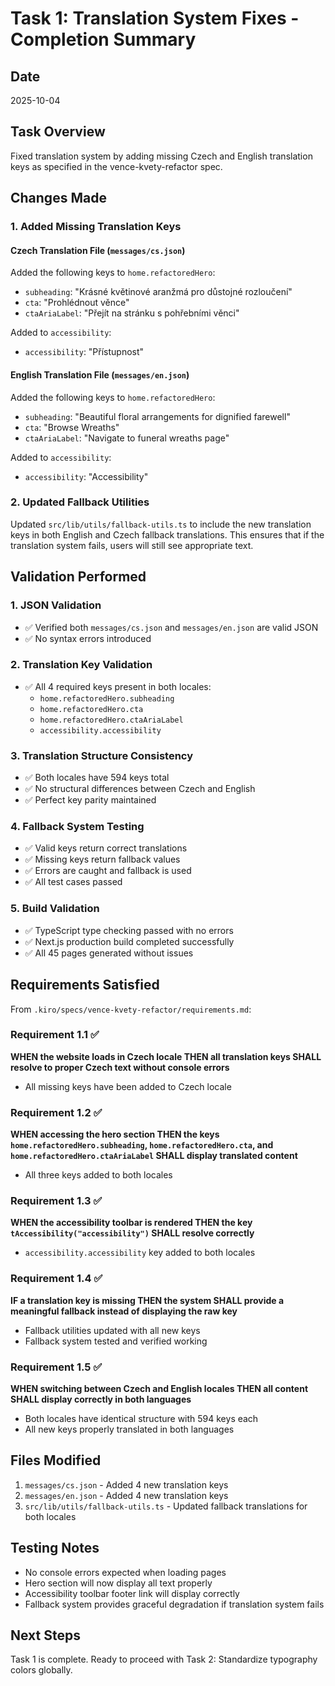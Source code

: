 # Task 1: Translation System Fixes - Completion Summary

## Date
2025-10-04

## Task Overview
Fixed translation system by adding missing Czech and English translation keys as specified in the vence-kvety-refactor spec.

## Changes Made

### 1. Added Missing Translation Keys

#### Czech Translation File (`messages/cs.json`)
Added the following keys to `home.refactoredHero`:
- `subheading`: "Krásné květinové aranžmá pro důstojné rozloučení"
- `cta`: "Prohlédnout věnce"
- `ctaAriaLabel`: "Přejít na stránku s pohřebními věnci"

Added to `accessibility`:
- `accessibility`: "Přístupnost"

#### English Translation File (`messages/en.json`)
Added the following keys to `home.refactoredHero`:
- `subheading`: "Beautiful floral arrangements for dignified farewell"
- `cta`: "Browse Wreaths"
- `ctaAriaLabel`: "Navigate to funeral wreaths page"

Added to `accessibility`:
- `accessibility`: "Accessibility"

### 2. Updated Fallback Utilities

Updated `src/lib/utils/fallback-utils.ts` to include the new translation keys in both English and Czech fallback translations. This ensures that if the translation system fails, users will still see appropriate text.

## Validation Performed

### 1. JSON Validation
- ✅ Verified both `messages/cs.json` and `messages/en.json` are valid JSON
- ✅ No syntax errors introduced

### 2. Translation Key Validation
- ✅ All 4 required keys present in both locales:
  - `home.refactoredHero.subheading`
  - `home.refactoredHero.cta`
  - `home.refactoredHero.ctaAriaLabel`
  - `accessibility.accessibility`

### 3. Translation Structure Consistency
- ✅ Both locales have 594 keys total
- ✅ No structural differences between Czech and English
- ✅ Perfect key parity maintained

### 4. Fallback System Testing
- ✅ Valid keys return correct translations
- ✅ Missing keys return fallback values
- ✅ Errors are caught and fallback is used
- ✅ All test cases passed

### 5. Build Validation
- ✅ TypeScript type checking passed with no errors
- ✅ Next.js production build completed successfully
- ✅ All 45 pages generated without issues

## Requirements Satisfied

From `.kiro/specs/vence-kvety-refactor/requirements.md`:

### Requirement 1.1 ✅
**WHEN the website loads in Czech locale THEN all translation keys SHALL resolve to proper Czech text without console errors**
- All missing keys have been added to Czech locale

### Requirement 1.2 ✅
**WHEN accessing the hero section THEN the keys `home.refactoredHero.subheading`, `home.refactoredHero.cta`, and `home.refactoredHero.ctaAriaLabel` SHALL display translated content**
- All three keys added to both locales

### Requirement 1.3 ✅
**WHEN the accessibility toolbar is rendered THEN the key `tAccessibility("accessibility")` SHALL resolve correctly**
- `accessibility.accessibility` key added to both locales

### Requirement 1.4 ✅
**IF a translation key is missing THEN the system SHALL provide a meaningful fallback instead of displaying the raw key**
- Fallback utilities updated with all new keys
- Fallback system tested and verified working

### Requirement 1.5 ✅
**WHEN switching between Czech and English locales THEN all content SHALL display correctly in both languages**
- Both locales have identical structure with 594 keys each
- All new keys properly translated in both languages

## Files Modified

1. `messages/cs.json` - Added 4 new translation keys
2. `messages/en.json` - Added 4 new translation keys
3. `src/lib/utils/fallback-utils.ts` - Updated fallback translations for both locales

## Testing Notes

- No console errors expected when loading pages
- Hero section will now display all text properly
- Accessibility toolbar footer link will display correctly
- Fallback system provides graceful degradation if translation system fails

## Next Steps

Task 1 is complete. Ready to proceed with Task 2: Standardize typography colors globally.
